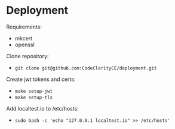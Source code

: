 # Deployment

Requirements:
- mkcert
- openssl

Clone repository:
- ```git clone git@github.com:CodeClarityCE/deployment.git```

Create jwt tokens and certs:
- ```make setup-jwt```
- ```make setup-tls```

Add localtest.io to /etc/hosts:
- ```sudo bash -c 'echo "127.0.0.1 localtest.io" >> /etc/hosts'```